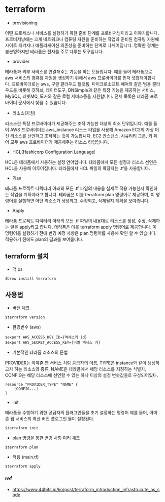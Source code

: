 # terraform

- provisioning

어떤 프로세스나 서비스를 실행하기 위한 준비 단계를 프로비저닝이라고 이야기합니다. 프로비저닝에는 크게 네트워크나 컴퓨팅 자원을 준비하는 작업과 준비된 컴퓨팅 자원에 사이트 패키지나 애플리케이션 의존성을 준비하는 단계로 나뉘어집니다. 명확한 경계는 불분명하지만 테라폼은 전자를 주로 다루는 도구입니다.

- provider

테라폼과 외부 서비스를 연결해주는 기능을 하는 모듈입니다. 예를 들어 테라폼으로 aws 서비스의 컴퓨팅 자원을 생성하기 위해서 aws 프로바이더를 먼저 셋업해야합니다. 프로바이더로는 aws, 구글 클라우드 플랫폼, 마이크로소프트 애져와 같은 범용 클라우드를 비롯해 깃허브, 데이터도구, DNSimple과 같은 특정 기능을 제공하는 서비스, MySQL, 레빗MQ, 도커와 같은 로컬 서비스등을 지원합니다. 전체 목록은 테라폼 프로바이더 문서에서 찾을 수 있습니다.

- 리소스(자원)

리소스란 특정 프로바이더가 제공해주는 조작 가능한 대상의 최소 단위입니다. 예를 들어 AWS 프로바이더는 aws_instance 리소스 타입을 사용해 Amazon EC2의 가상 머신 리소스를 선언하고 조작하는 것이 가능합니다. EC2 인스턴스, 시큐리티 그룹, 키 페어 모두 aws 프로바이더가 제공해주는 리소스 타입입니다.

- HCL(Hashicorp Configuration Language)

HCL은 테라폼에서 사용하는 설정 언어입니다. 테라폼에서 모든 설정과 리소스 선언은 HCL을 사용해 이루어집니다. 테라폼에서 HCL 파일의 확장자는 .tf를 사용합니다.

- Plan

테라폼 프로젝트 디렉터리 아래의 모든 .tf 파일의 내용을 실제로 적용 가능한지 확인하는 작업을 계획이라고 합니다. 테라폼은 이를 terraform plan 명령어로 제공하며, 이 명령어를 실행하면 어던 리소스가 생성되고, 수정되고, 삭제될지 계획을 보여줍니다.

- Apply

테라폼 프로젝트 디렉터리 아래의 모든 .tf 파일의 내용대로 리소스를 생성, 수정, 삭제하는 일을 apply라고 합니다. 테라폼은 이를 terraform apply 명령어로 제공합니다. 이 명령어를 실행하기 전에 변경 예정 사항은 plan 명령어를 사용해 확인 할 수 있습니다. 적용하기 전에도 plan의 결과를 보여줍니다.




## terraform 설치

- 맥 os
```
$brew install terraform
```

## 사용법

- 버전 체크

```
$terraform version
```

- 환경변수 (aws)

```
$export AWS_ACCESS_KEY_ID={액세스키 id}
$export AWS_SECRET_ACCESS_KEY={비밀 액세스 키}
```

- 기본적인 테라폼 리소스의 문법

PROVIDER는 아마존 웹 서비스 처럼 공급자의 이름, TYPE은 instance와 같이 생성하고자 하는 리소스의 종류, NAME은 테라폼에서 해당 리소스를 지칭하는 식별자, CONFIG는 해당 리소스에 선언할 수 있는 하나 이상의 설정 변숫값들로 구성되어있다.

```
resource "PROVIDER_TYPE" "NAME" {
    [CONFIG...]
}
```

- init

테라폼을 수행하기 위한 공급자의 플러그인들을 초기 설정하는 명령어
예를 들어, 아마존 웹 서비스의 최신 버전 플로그인 들이 설정된다.

```
$terraform init
```


- plan 명령을 통한 변경 사항 미리 체크

```
$terraform plan
```

- 적용 (main.tf)

```
$terraform apply
```

### ref
- https://www.44bits.io/ko/post/terraform_introduction_infrastrucute_as_code
